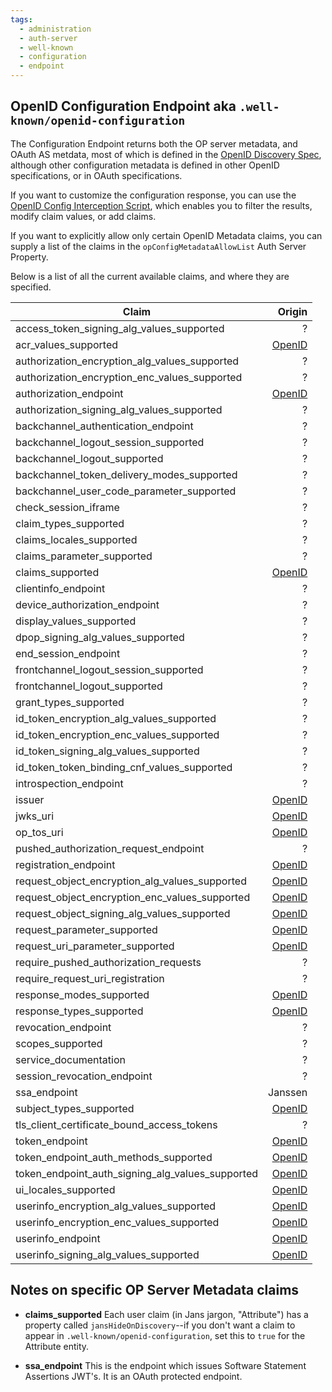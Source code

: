 ```yaml
---
tags:
  - administration
  - auth-server
  - well-known
  - configuration
  - endpoint
---
```


## OpenID Configuration Endpoint aka `.well-known/openid-configuration`

The Configuration Endpoint returns both the OP server metadata, and OAuth
AS metdata, most of which
is defined in the [OpenID Discovery Spec](https://openid.net/specs/openid-connect-discovery-1_0.html#ProviderMetadata), although other configuration metadata is defined
in other OpenID specifications, or in OAuth specifications.

If you want to customize the configuration response, you can use the
[OpenID Config Interception Script](../../developer/scripts/openid-config.md),
which enables you to filter the results, modify claim values, or add claims.

If you want to explicitly allow only certain OpenID Metadata claims, you can
supply a list of the claims in the `opConfigMetadataAllowList` Auth Server
Property.

Below is a list of all the current available claims, and where they are specified.

| Claim                                            |                                                                                Origin |
|--------------------------------------------------|--------------------------------------------------------------------------------------:|
| access_token_signing_alg_values_supported        |                                                                                     ? |
| acr_values_supported                             | [OpenID](https://openid.net/specs/openid-connect-discovery-1_0.html#ProviderMetadata) |
| authorization_encryption_alg_values_supported    |                                                                                     ? |
| authorization_encryption_enc_values_supported    |                                                                                     ? |
| authorization_endpoint                           | [OpenID](https://openid.net/specs/openid-connect-discovery-1_0.html#ProviderMetadata) |
| authorization_signing_alg_values_supported       |                                                                                     ? |
| backchannel_authentication_endpoint              |                                                                                     ? |
| backchannel_logout_session_supported             |                                                                                     ? |
| backchannel_logout_supported                     |                                                                                     ? |
| backchannel_token_delivery_modes_supported       |                                                                                     ? |
| backchannel_user_code_parameter_supported        |                                                                                     ? |
| check_session_iframe                             |                                                                                     ? |
| claim_types_supported                            |                                                                                     ? |
| claims_locales_supported                         |                                                                                     ? |
| claims_parameter_supported                       |                                                                                     ? |
| claims_supported                                 | [OpenID](https://openid.net/specs/openid-connect-discovery-1_0.html#ProviderMetadata) |
| clientinfo_endpoint                              |                                                                                     ? |
| device_authorization_endpoint                    |                                                                                     ? |
| display_values_supported                         |                                                                                     ? |
| dpop_signing_alg_values_supported                |                                                                                     ? |
| end_session_endpoint                             |                                                                                     ? |
| frontchannel_logout_session_supported            |                                                                                     ? |
| frontchannel_logout_supported                    |                                                                                     ? |
| grant_types_supported                            |                                                                                     ? |
| id_token_encryption_alg_values_supported         |                                                                                     ? |
| id_token_encryption_enc_values_supported         |                                                                                     ? |
| id_token_signing_alg_values_supported            |                                                                                     ? |
| id_token_token_binding_cnf_values_supported      |                                                                                     ? |
| introspection_endpoint                           |                                                                                     ? |
| issuer                                           | [OpenID](https://openid.net/specs/openid-connect-discovery-1_0.html#ProviderMetadata) |
| jwks_uri                                         | [OpenID](https://openid.net/specs/openid-connect-discovery-1_0.html#ProviderMetadata) |
| op_tos_uri                                       | [OpenID](https://openid.net/specs/openid-connect-discovery-1_0.html#ProviderMetadata) |
| pushed_authorization_request_endpoint            |                                                                                     ? |
| registration_endpoint                            | [OpenID](https://openid.net/specs/openid-connect-discovery-1_0.html#ProviderMetadata) |
| request_object_encryption_alg_values_supported   | [OpenID](https://openid.net/specs/openid-connect-discovery-1_0.html#ProviderMetadata) |
| request_object_encryption_enc_values_supported   | [OpenID](https://openid.net/specs/openid-connect-discovery-1_0.html#ProviderMetadata) |
| request_object_signing_alg_values_supported      | [OpenID](https://openid.net/specs/openid-connect-discovery-1_0.html#ProviderMetadata) |
| request_parameter_supported                      | [OpenID](https://openid.net/specs/openid-connect-discovery-1_0.html#ProviderMetadata) |
| request_uri_parameter_supported                  | [OpenID](https://openid.net/specs/openid-connect-discovery-1_0.html#ProviderMetadata) |
| require_pushed_authorization_requests            |                                                                                     ? |
| require_request_uri_registration                 |                                                                                     ? |
| response_modes_supported                         | [OpenID](https://openid.net/specs/openid-connect-discovery-1_0.html#ProviderMetadata) |
| response_types_supported                         | [OpenID](https://openid.net/specs/openid-connect-discovery-1_0.html#ProviderMetadata) |
| revocation_endpoint                              |                                                                                     ? |
| scopes_supported                                 |                                                                                     ? |
| service_documentation                            |                                                                                     ? |
| session_revocation_endpoint                      |                                                                                     ? |
| ssa_endpoint                                     |                                                                               Janssen |
| subject_types_supported                          | [OpenID](https://openid.net/specs/openid-connect-discovery-1_0.html#ProviderMetadata) |
| tls_client_certificate_bound_access_tokens       |                                                                                     ? |
| token_endpoint                                   | [OpenID](https://openid.net/specs/openid-connect-discovery-1_0.html#ProviderMetadata) |
| token_endpoint_auth_methods_supported            | [OpenID](https://openid.net/specs/openid-connect-discovery-1_0.html#ProviderMetadata) |
| token_endpoint_auth_signing_alg_values_supported | [OpenID](https://openid.net/specs/openid-connect-discovery-1_0.html#ProviderMetadata) |
| ui_locales_supported                             | [OpenID](https://openid.net/specs/openid-connect-discovery-1_0.html#ProviderMetadata) |
| userinfo_encryption_alg_values_supported         | [OpenID](https://openid.net/specs/openid-connect-discovery-1_0.html#ProviderMetadata) |
| userinfo_encryption_enc_values_supported         | [OpenID](https://openid.net/specs/openid-connect-discovery-1_0.html#ProviderMetadata) |
| userinfo_endpoint                                | [OpenID](https://openid.net/specs/openid-connect-discovery-1_0.html#ProviderMetadata) |
| userinfo_signing_alg_values_supported            | [OpenID](https://openid.net/specs/openid-connect-discovery-1_0.html#ProviderMetadata) |

## Notes on specific OP Server Metadata claims

* **claims_supported** Each user claim (in Jans jargon, "Attribute") has a property called `jansHideOnDiscovery`--if you don't want a claim to appear in `.well-known/openid-configuration`, set this to `true` for the Attribute entity.

* **ssa_endpoint** This is the endpoint which issues Software Statement
Assertions JWT's. It is an OAuth protected endpoint.
